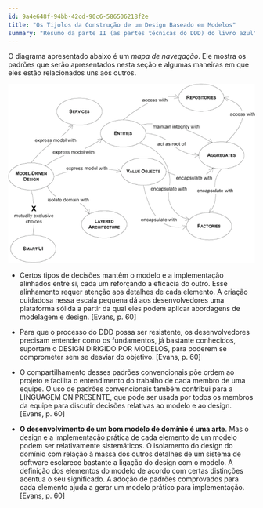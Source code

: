 ```yaml
---
id: 9a4e648f-94bb-42cd-90c6-586506218f2e
title: "Os Tijolos da Construção de um Design Baseado em Modelos"
summary: "Resumo da parte II (as partes técnicas do DDD) do livro azul"
---
```


O diagrama apresentado abaixo é um *mapa de navegação*. Ele mostra os padrões que serão apresentados nesta seção e algumas maneiras em que eles estão relacionados uns aos outros.

![A navigation map of the language of domain-driven design](Images/A%20navigation%20map%20of%20the%20language%20of%20domain-driven%20design.png)

- Certos tipos de decisões mantêm o modelo e a implementação alinhados entre si, cada um reforçando a eficácia do outro. Esse alinhamento requer atenção aos detalhes de cada elemento. A criação cuidadosa nessa escala pequena dá aos desenvolvedores uma plataforma sólida a partir da qual eles podem aplicar abordagens de modelagem e design. [Evans, p. 60]

- Para que o processo do DDD possa ser resistente, os desenvolvedores precisam entender como os fundamentos, já bastante conhecidos, suportam o DESIGN DIRIGIDO POR MODELOS, para poderem se comprometer sem se desviar do objetivo. [Evans, p. 60]

- O compartilhamento desses padrões convencionais põe ordem ao projeto e facilita o entendimento do trabalho de cada membro de uma equipe. O uso de padrões convencionais também contribui para a LINGUAGEM ONIPRESENTE, que pode ser usada por todos os membros da equipe para discutir decisões relativas ao modelo e ao design. [Evans, p. 60]

- **O desenvolvimento de um bom modelo de domínio é uma arte**. Mas o design e a implementação prática de cada elemento de um modelo podem ser relativamente sistemáticos. O isolamento do design do domínio com relação à massa dos outros detalhes de um sistema de software esclarece bastante a ligação do design com o modelo. A definição dos elementos do modelo de acordo com certas distinções acentua o seu significado. A adoção de padrões comprovados para cada elemento ajuda a gerar um modelo prático para implementação. [Evans, p. 60]
